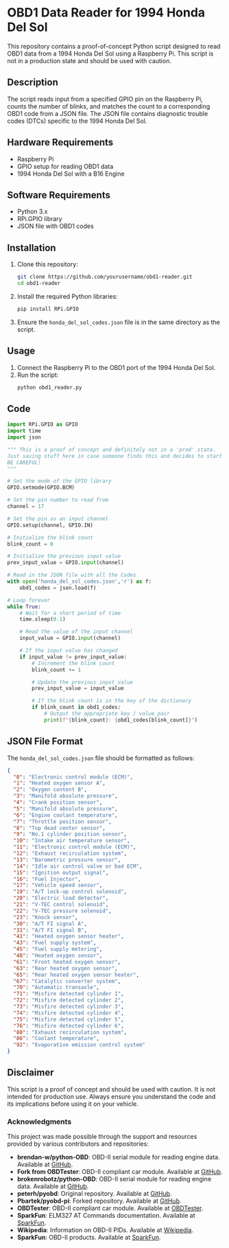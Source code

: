# OBD1 Data Reader for 1994 Honda Del Sol

This repository contains a proof-of-concept Python script designed to read OBD1 data from a 1994 Honda Del Sol using a Raspberry Pi. This script is not in a production state and should be used with caution.

## Description

The script reads input from a specified GPIO pin on the Raspberry Pi, counts the number of blinks, and matches the count to a corresponding OBD1 code from a JSON file. The JSON file contains diagnostic trouble codes (DTCs) specific to the 1994 Honda Del Sol.

## Hardware Requirements

- Raspberry Pi
- GPIO setup for reading OBD1 data
- 1994 Honda Del Sol with a B16 Engine

## Software Requirements

- Python 3.x
- RPi.GPIO library
- JSON file with OBD1 codes

## Installation

1. Clone this repository:
    ```bash
    git clone https://github.com/yourusername/obd1-reader.git
    cd obd1-reader
    ```

2. Install the required Python libraries:
    ```bash
    pip install RPi.GPIO
    ```

3. Ensure the `honda_del_sol_codes.json` file is in the same directory as the script.

## Usage

1. Connect the Raspberry Pi to the OBD1 port of the 1994 Honda Del Sol.
2. Run the script:
    ```bash
    python obd1_reader.py
    ```

## Code

```python
import RPi.GPIO as GPIO
import time
import json

""" This is a proof of concept and definitely not in a 'prod' state. 
Just saving stuff here in case someone finds this and decides to start using it. 
BE CAREFUL! 
"""

# Set the mode of the GPIO library
GPIO.setmode(GPIO.BCM)

# Set the pin number to read from
channel = 17

# Set the pin as an input channel
GPIO.setup(channel, GPIO.IN)

# Initialize the blink count
blink_count = 0

# Initialize the previous input value
prev_input_value = GPIO.input(channel)

# Read in the JSON file with all the Codes
with open('honda_del_sol_codes.json','r') as f:
    obd1_codes = json.load(f)

# Loop forever
while True:
    # Wait for a short period of time
    time.sleep(0.1)

    # Read the value of the input channel
    input_value = GPIO.input(channel)

    # If the input value has changed
    if input_value != prev_input_value:
        # Increment the blink count
        blink_count += 1

        # Update the previous input value
        prev_input_value = input_value

        # If the blink count is in the key of the dictionary
        if blink_count in obd1_codes:
            # Output the appropriate key / value pair
            print(f"{blink_count}: {obd1_codes[blink_count]}")
```

## JSON File Format

The `honda_del_sol_codes.json` file should be formatted as follows:

```json
{
  "0": "Electronic control module (ECM)",
  "1": "Heated oxygen sensor A",
  "2": "Oxygen content B",
  "3": "Manifold absolute pressure",
  "4": "Crank position sensor",
  "5": "Manifold absolute pressure",
  "6": "Engine coolant temperature",
  "7": "Throttle position sensor",
  "8": "Top dead center sensor",
  "9": "No.1 cylinder position sensor",
  "10": "Intake air temperature sensor",
  "11": "Electronic control module (ECM)",
  "12": "Exhaust recirculation system",
  "13": "Barometric pressure sensor",
  "14": "Idle air control valve or bad ECM",
  "15": "Ignition output signal",
  "16": "Fuel Injector",
  "17": "Vehicle speed sensor",
  "19": "A/T lock-up control solenoid",
  "20": "Electric load detector",
  "21": "V-TEC control solenoid",
  "22": "V-TEC pressure solenoid",
  "23": "Knock sensor",
  "30": "A/T FI signal A",
  "31": "A/T FI signal B",
  "41": "Heated oxygen sensor heater",
  "43": "Fuel supply system",
  "45": "Fuel supply metering",
  "48": "Heated oxygen sensor",
  "61": "Front heated oxygen sensor",
  "63": "Rear heated oxygen sensor",
  "65": "Rear heated oxygen sensor heater",
  "67": "Catalytic converter system",
  "70": "Automatic transaxle",
  "71": "Misfire detected cylinder 1",
  "72": "Misfire detected cylinder 2",
  "73": "Misfire detected cylinder 3",
  "74": "Misfire detected cylinder 4",
  "75": "Misfire detected cylinder 5",
  "76": "Misfire detected cylinder 6",
  "80": "Exhaust recirculation system",
  "86": "Coolant temperature",
  "92": "Evaporative emission control system"
}
```

## Disclaimer

This script is a proof of concept and should be used with caution. It is not intended for production use. Always ensure you understand the code and its implications before using it on your vehicle.

### Acknowledgments

This project was made possible through the support and resources provided by various contributors and repositories:

- **brendan-w/python-OBD**: OBD-II serial module for reading engine data. Available at [GitHub](https://github.com/brendan-w/python-OBD).
- **Fork from OBDTester**: OBD-II compliant car module. Available at [GitHub](https://github.com/chethenry/pyOBD).
- **brokenrobotz/python-OBD**: OBD-II serial module for reading engine data. Available at [GitHub](https://github.com/brokenrobotz/python-OBD).
- **peterh/pyobd**: Original repository. Available at [GitHub](https://github.com/peterh/pyobd).
- **Pbartek/pyobd-pi**: Forked repository. Available at [GitHub](https://github.com/Pbartek/pyobd-pi).
- **OBDTester**: OBD-II compliant car module. Available at [OBDTester](http://www.obdtester.com/pyobd).
- **SparkFun**: ELM327 AT Commands documentation. Available at [SparkFun](https://www.sparkfun.com/datasheets/Widgets/ELM327_AT_Commands.pdf).
- **Wikipedia**: Information on OBD-II PIDs. Available at [Wikipedia](http://en.wikipedia.org/wiki/OBD-II_PIDs).
- **SparkFun**: OBD-II products. Available at [SparkFun](https://www.sparkfun.com/products/9555).
